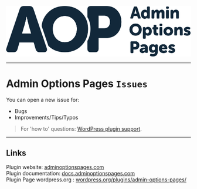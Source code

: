 
<!-- [![Logo Admin Options Pages][img logo]][link home] -->

<div align="center">
  <img src="https://github.com/poolghost/adminoptionspages-issues/blob/master/assets/aop-logo.svg">
</div>

<!--
[![downloads](https://img.shields.io/wordpress/plugin/dt/:admin-options-pages.svg?&color=blue)][link plugin wp.org] -->

___

# Admin Options Pages `Issues`



You can open a new issue for:
* Bugs
* Improvements/Tips/Typos

> For 'how to' questions: [WordPress plugin support][link plugin support].

___

## Links

Plugin website: [adminoptionspages.com][link home]\
Plugin documentation: [docs.adminoptionspages.com][link docs]\
Plugin Page wordpress.org : [wordpress.org/plugins/admin-options-pages/][link plugin wp.org]






[link home]: https://adminoptionspages.com
[link docs]: https://docs.adminoptionspages.com
[link plugin support]: https://wordpress.org/support/plugin/admin-options-pages/
[link plugin wp.org]: https://wordpress.org/plugins/admin-options-pages/
[img logo]: ./assets/aop-logo.svg